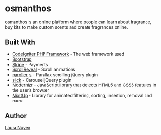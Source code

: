 # osmanthos

osmanthos is an online platform where people can learn about fragrance, buy kits to make custom scents and create fragrances online.

## Built With

* [CodeIgniter PHP Framework](https://github.com/bcit-ci/CodeIgniter) - The web framework used
* [Bootstrap](https://getbootstrap.com/)
* [Stripe](https://stripe.com/gb) - Payments
* [ScrollReveal](https://github.com/jlmakes/scrollreveal) - Scroll animations
* [paroller.js](https://github.com/tgomilar/paroller.js/) - Parallax scrolling jQuery plugin
* [slick](https://github.com/kenwheeler/slick) - Carousel jQuery plugin
* [Modernizr](https://github.com/Modernizr/Modernizr) - JavaScript library that detects HTML5 and CSS3 features in the user’s browser
* [MixItUp](https://www.kunkalabs.com/mixitup/) - Library for animated filtering, sorting, insertion, removal and more

## Author

[Laura Nuyen](http://elevenalphabet.com/)
